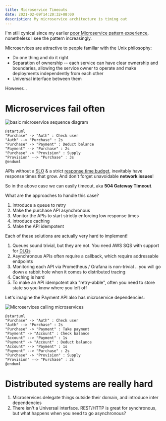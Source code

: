 ```yaml
---
title: Microservice Timeouts
date: 2021-02-09T14:20:32+08:00
description: My microservice architecture is timing out
---
```


I'm still cynical since my earlier [poor Microservice pattern
experience](https://natalian.org/2019/05/16/Microservices_pitfalls/),
nonetheless I see the pattern increasingly.

Microservices are attractive to people familiar with the Unix philosophy:

- Do one thing and do it right
- Separation of ownership -- each service can have clear ownership and
boundaries, allowing the service owner to operate and make deployments
independently from each other
- Universal interface between them

However...

# Microservices fail often

<img src="https://s.natalian.org/2021-02-09/basic.png" alt="basic microservice sequence diagram">

	@startuml
	"Purchase" -> "Auth" : Check user
	"Auth" --> "Purchase" : 2s
	"Purchase" -> "Payment" : Deduct balance
	"Payment" --> "Purchase" : 2s
	"Purchase" -> "Provision" : Supply
	"Provision" --> "Purchase" : 3s
	@enduml

APIs without a <abbr title="Service Level Objectives">SLO</abbr> & a
strict [response time
budget](https://www.atlassian.com/incident-management/kpis/sla-vs-slo-vs-sli),
inevitably have response times that grow. And don't forget unavoidable **network issues**!

So in the above case we can easily timeout, aka **504 Gateway Timeout**.

What are the approaches to handle this case?

1. Introduce a queue to retry
2. Make the purchase API asynchronous
3. Monitor the APIs to start strictly enforcing low response times
4. Introduce caching
5. Make the API idempotent

Each of these solutions are actually very hard to implement!

1. Queues sound trivial, but they are not. You need AWS SQS with support for <abbr title="Deadletter queues">DLQs</abbr>
2. Asynchronous APIs often require a callback, which require addressable endpoints
3. Monitoring each API via Prometheus / Grafana is non-trivial .. you will go down a rabbit hole when it comes to distributed tracing
4. Caching is hard
5. To make an API idempotent aka "retry-abble", often you need to store state so you know where you left off

Let's imagine the Payment API also has microservice dependencies:

<img src="https://s.natalian.org/2021-02-09/mm.png" alt="Microservices calling microservices">

	@startuml
	"Purchase" -> "Auth" : Check user
	"Auth" --> "Purchase" : 2s
	"Purchase" -> "Payment" : Take payment
	"Payment" -> "Account" : Check balance
	"Account" --> "Payment" : 1s
	"Payment" -> "Account" : Deduct balance
	"Account" --> "Payment" : 1s
	"Payment" --> "Purchase" : 2s
	"Purchase" -> "Provision" : Supply
	"Provision" --> "Purchase" : 3s
	@enduml

# Distributed systems are really hard

1. Microservices delegate things outside their domain, and introduce inter dependencies
1. There isn't a Universal interface. REST/HTTP is great for synchronous, but what happens when you need to go asynchronous?
